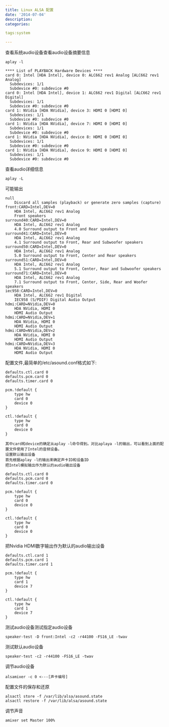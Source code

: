 ```yaml
---
title: Linux ALSA 配置
date: '2014-07-04'
description:
categories:

tags:system

---
```


查看系统audio设备查看audio设备摘要信息

	aplay -l

	**** List of PLAYBACK Hardware Devices ****
	card 0: Intel [HDA Intel], device 0: ALC662 rev1 Analog [ALC662 rev1 Analog]
	  Subdevices: 1/1
	  Subdevice #0: subdevice #0
	card 0: Intel [HDA Intel], device 1: ALC662 rev1 Digital [ALC662 rev1 Digital]
	  Subdevices: 1/1
	  Subdevice #0: subdevice #0
	card 1: NVidia [HDA NVidia], device 3: HDMI 0 [HDMI 0]
	  Subdevices: 1/1
	  Subdevice #0: subdevice #0
	card 1: NVidia [HDA NVidia], device 7: HDMI 0 [HDMI 0]
	  Subdevices: 1/1
	  Subdevice #0: subdevice #0
	card 1: NVidia [HDA NVidia], device 8: HDMI 0 [HDMI 0]
	  Subdevices: 1/1
	  Subdevice #0: subdevice #0
	card 1: NVidia [HDA NVidia], device 9: HDMI 0 [HDMI 0]
	  Subdevices: 1/1
	  Subdevice #0: subdevice #0

查看audio详细信息

	aplay -L

可能输出

	null
	    Discard all samples (playback) or generate zero samples (capture)
	front:CARD=Intel,DEV=0
	    HDA Intel, ALC662 rev1 Analog
	    Front speakers
	surround40:CARD=Intel,DEV=0
	    HDA Intel, ALC662 rev1 Analog
	    4.0 Surround output to Front and Rear speakers
	surround41:CARD=Intel,DEV=0
	    HDA Intel, ALC662 rev1 Analog
	    4.1 Surround output to Front, Rear and Subwoofer speakers
	surround50:CARD=Intel,DEV=0
	    HDA Intel, ALC662 rev1 Analog
	    5.0 Surround output to Front, Center and Rear speakers
	surround51:CARD=Intel,DEV=0
	    HDA Intel, ALC662 rev1 Analog
	    5.1 Surround output to Front, Center, Rear and Subwoofer speakers
	surround71:CARD=Intel,DEV=0
	    HDA Intel, ALC662 rev1 Analog
	    7.1 Surround output to Front, Center, Side, Rear and Woofer speakers
	iec958:CARD=Intel,DEV=0
	    HDA Intel, ALC662 rev1 Digital
	    IEC958 (S/PDIF) Digital Audio Output
	hdmi:CARD=NVidia,DEV=0
	    HDA NVidia, HDMI 0
	    HDMI Audio Output
	hdmi:CARD=NVidia,DEV=1
	    HDA NVidia, HDMI 0
	    HDMI Audio Output
	hdmi:CARD=NVidia,DEV=2
	    HDA NVidia, HDMI 0
	    HDMI Audio Output
	hdmi:CARD=NVidia,DEV=3
	    HDA NVidia, HDMI 0
	    HDMI Audio Output

配置文件,最简单的/etc/asound.conf格式如下:

	defaults.ctl.card 0
	defaults.pcm.card 0
	defaults.timer.card 0
	 
	pcm.!default {
		type hw
		card 0
		device 0
	}
	 
	ctl.!default {
		type hw
		card 0
		device 0
	}

	其中card和device的确定从aplay -l命令得到。对比aplaya -l的输出，可以看到上面的配置文件使用了Intel的音频设备。
	设置默认输出设备
	首先根据aplay -l的输出来确定声卡ID和设备ID
	把Intel模拟输出作为默认的audio输出设备

	defaults.ctl.card 0
	defaults.pcm.card 0
	defaults.timer.card 0
	  
	pcm.!default {
		type hw
		card 0
		device 0
	}
	  
	ctl.!default {
		type hw
		card 0
		device 0
	}

把Nvidia HDMI数字输出作为默认的audio输出设备

	defaults.ctl.card 1
	defaults.pcm.card 1
	defaults.timer.card 1
	  
	pcm.!default {
		type hw
		card 1
		device 7
	}
	  
	ctl.!default {
		type hw
		card 1
		device 7
	}

测试audio设备测试指定audio设备

	speaker-test -D front:Intel -c2 -r44100 -FS16_LE -twav

测试默认audio设备

	speaker-test -c2 -r44100 -FS16_LE -twav

调节audio设备

	alsamixer -c 0 <---[声卡编号]

配置文件的保存和还原

	alsactl store -f /var/lib/alsa/asound.state
	alsactl restore -f /var/lib/alsa/asound.state

调节声音

	amixer set Master 100% 

